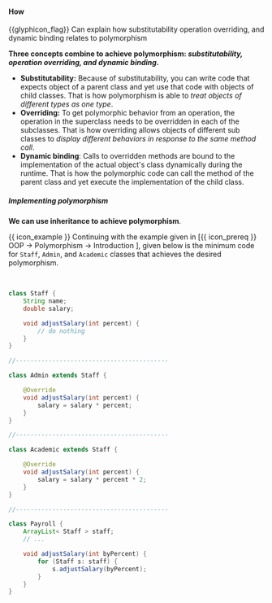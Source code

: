 <div id="title">

#### How

</div>

<span id="prereqs"><panel src="../../../oop/inheritance/substitutability/unit-inElsewhere-asFlat.md" boilerplate header="%%{{ icon_prereq }} Design → Object Oriented Programming → Inheritance → Substitutability%%" />
<panel src="../../../oop/inheritance/dynamicAndStaticBinding/unit-inElsewhere-asFlat.md" boilerplate header="%%{{ icon_prereq }} Design → Object Oriented Programming → Inheritance → Dynamic and Static Binding%%" /></span>

<span id="outcomes">{{glyphicon_flag}} Can explain how substitutability operation overriding, and dynamic binding relates to polymorphism</span>

<div id="body">

**Three concepts combine to achieve polymorphism: _substitutability, operation overriding, and dynamic binding_.**

* **Substitutability:** Because of substitutability, you can write code that expects object of a parent class and yet use that code with objects of child classes. That is how polymorphism is able to _treat objects of different types as one type_.
* **Overriding:** To get polymorphic behavior from an operation, the operation in the superclass needs to be overridden in each of the subclasses. That is how overriding allows objects of different sub classes to _display different behaviors in response to the same method call_.
* **Dynamic binding**: Calls to overridden methods are bound to the implementation of the actual object's class dynamically during the runtime. That is how the polymorphic code can call the method of the parent class and yet execute the implementation of the child class.

##### **Implementing polymorphism**

**We can use inheritance to achieve polymorphism**.

<tip-box>

{{ icon_example }} Continuing with the example given in [<trigger trigger="click" for="modal:oopImpl-polymorphism">{{ icon_prereq }} OOP → Polymorphism → Introduction </trigger>], given below is the minimum code for `Staff`, `Admin`, and `Academic` classes that achieves the desired polymorphism.

<modal large title="" id="modal:oopImpl-polymorphism">
  <include src="../what/unit-inElsewhere-asFlat.md" boilerplate/>
</modal>

```java
class Staff {
    String name;
    double salary;

    void adjustSalary(int percent) {
        // do nothing
    }
}

//------------------------------------------

class Admin extends Staff {

    @Override
    void adjustSalary(int percent) {
        salary = salary * percent;
    }
}

//------------------------------------------

class Academic extends Staff {

    @Override
    void adjustSalary(int percent) {
        salary = salary * percent * 2;
    }
}

//------------------------------------------

class Payroll {
    ArrayList< Staff > staff;
    // ...

    void adjustSalary(int byPercent) {
        for (Staff s: staff) {
            s.adjustSalary(byPercent);
        }
    }
}
```

</tip-box>

</div>

<div id="extras">
  <include src="resources.md" />
  <include src="exercises.md" />
</div>